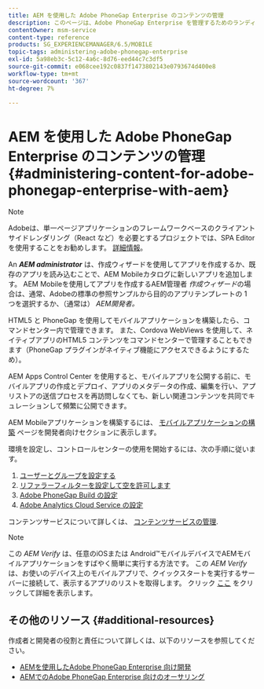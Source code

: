 ```yaml
---
title: AEM を使用した Adobe PhoneGap Enterprise のコンテンツの管理
description: このページは、Adobe PhoneGap Enterprise を管理するためのランディングページとして機能します。
contentOwner: msm-service
content-type: reference
products: SG_EXPERIENCEMANAGER/6.5/MOBILE
topic-tags: administering-adobe-phonegap-enterprise
exl-id: 5a98eb3c-5c12-4a6c-8d76-eed44c7c3df5
source-git-commit: e068cee192c0837f1473802143e0793674d400e8
workflow-type: tm+mt
source-wordcount: '367'
ht-degree: 7%

---
```


# AEM を使用した Adobe PhoneGap Enterprise のコンテンツの管理 {#administering-content-for-adobe-phonegap-enterprise-with-aem}

>[!NOTE]
>
>Adobeは、単一ページアプリケーションのフレームワークベースのクライアントサイドレンダリング（React など）を必要とするプロジェクトでは、SPA Editor を使用することをお勧めします。 [詳細情報](/help/sites-developing/spa-overview.md)。

An ***AEM administrator*** は、作成ウィザードを使用してアプリを作成するか、既存のアプリを読み込むことで、AEM Mobileカタログに新しいアプリを追加します。 AEM Mobileを使用してアプリを作成するAEM管理者 *作成ウィザード*&#x200B;の場合は、通常、Adobeの標準の参照サンプルから目的のアプリテンプレートの 1 つを選択するか、（通常は） *AEM開発者。*

HTML5 と PhoneGap を使用してモバイルアプリケーションを構築したら、コマンドセンター内で管理できます。 また、Cordova WebViews を使用して、ネイティブアプリのHTML5 コンテンツをコマンドセンターで管理することもできます（PhoneGap プラグインがネイティブ機能にアクセスできるようにするため）。

AEM Apps Control Center を使用すると、モバイルアプリを公開する前に、モバイルアプリの作成とデプロイ、アプリのメタデータの作成、編集を行い、アプリストアの送信プロセスを再訪問しなくても、新しい関連コンテンツを共同でキュレーションして頻繁に公開できます。

AEM Mobileアプリケーションを構築するには、 [モバイルアプリケーションの構築](/help/mobile/building-app-mobile-phonegap.md) ページを開発者向けセクションに表示します。

環境を設定し、コントロールセンターの使用を開始するには、次の手順に従います。

1. [ユーザーとグループを設定する](/help/mobile/configure-users-groups.md)
1. [リファラーフィルターを設定して空を許可します](/help/mobile/setting-referrer-filter-empty.md)
1. [Adobe PhoneGap Build の設定](/help/mobile/configure-phonegap-build-cloud.md)
1. [Adobe Analytics Cloud Service の設定](/help/mobile/configure-adobe-mobile-cloud-service.md)

コンテンツサービスについて詳しくは、 [コンテンツサービスの管理](/help/mobile/developing-content-services.md).

>[!NOTE]
>
>この *AEM Verify* は、任意のiOSまたは Android™モバイルデバイスでAEMモバイルアプリケーションをすばやく簡単に実行する方法です。 この *AEM Verify* は、お使いのデバイス上のモバイルアプリで、クイックスタートを実行するサーバーに接続して、表示するアプリのリストを取得します。 クリック [ここ](/help/mobile/phonegap-mobile-quickstart.md) をクリックして詳細を表示します。

## その他のリソース {#additional-resources}

作成者と開発者の役割と責任について詳しくは、以下のリソースを参照してください。

* [AEMを使用したAdobe PhoneGap Enterprise 向け開発](/help/mobile/developing-in-phonegap.md)
* [AEMでのAdobe PhoneGap Enterprise 向けのオーサリング](/help/mobile/phonegap.md)
